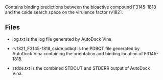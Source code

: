 Contains binding predictions between the bioactive compound F3145-1818 and the cside search space on the virulence factor rv1821.

## Files

- log.txt is the log file generated by AutoDock Vina.

- rv1821_F3145-1818_cside.pdbqt is the PDBQT file generated by AutoDock Vina containing the orientation and binding location of F3145-1818.

- stdoe.txt is the combined STDOUT and STDERR output of AutoDock Vina.

